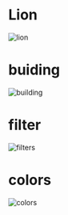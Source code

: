 # Lion
![lion](https://user-images.githubusercontent.com/78360814/123545829-560d8380-d76f-11eb-8cc1-42afc25fa687.PNG)
# buiding
![building](https://user-images.githubusercontent.com/78360814/123545834-586fdd80-d76f-11eb-8714-95981fdd4472.PNG)
# filter
![filters](https://user-images.githubusercontent.com/78360814/123545933-e055e780-d76f-11eb-8cba-f63b7e0040b7.PNG)
# colors
![colors](https://user-images.githubusercontent.com/78360814/123545838-60c81880-d76f-11eb-9bec-b6e050b08f9a.PNG)
